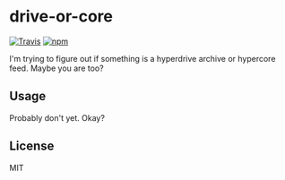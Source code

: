 # drive-or-core

[![Travis](https://img.shields.io/travis/joehand/drive-or-core.svg?branch=master&style=flat-square)](https://travis-ci.org/joehand/drive-or-core) [![npm](https://img.shields.io/npm/v/drive-or-core.svg?style=flat-square)](https://npmjs.org/package/drive-or-core)

I'm trying to figure out if something is a hyperdrive archive or hypercore feed. Maybe you are too?

## Usage

Probably don't yet. Okay?

## License

MIT